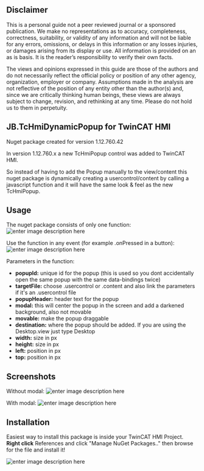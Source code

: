 ## Disclaimer
This is a personal guide not a peer reviewed journal or a sponsored publication. We make
no representations as to accuracy, completeness, correctness, suitability, or validity of any
information and will not be liable for any errors, omissions, or delays in this information or any
losses injuries, or damages arising from its display or use. All information is provided on an as
is basis. It is the reader’s responsibility to verify their own facts.

The views and opinions expressed in this guide are those of the authors and do not
necessarily reflect the official policy or position of any other agency, organization, employer or
company. Assumptions made in the analysis are not reflective of the position of any entity
other than the author(s) and, since we are critically thinking human beings, these views are
always subject to change, revision, and rethinking at any time. Please do not hold us to them
in perpetuity.

## JB.TcHmiDynamicPopup for TwinCAT HMI
Nuget package created for version 1.12.760.42

In version 1.12.760.x a new TcHmiPopup control was added to TwinCAT HMI.

So instead of having to add the Popup manually to the view/content this nuget package is dynamically creating a usercontrol/content by calling a javascript function and it will have the same look & feel as the new TcHmiPopup.

## Usage

The nuget package consists of only one function:
![enter image description here](https://user-images.githubusercontent.com/75740551/248800964-594a2e56-a628-4d41-bab2-1ebf181e80f6.png)

Use the function in any event (for example .onPressed in a button):
![enter image description here](https://user-images.githubusercontent.com/75740551/248801570-9c036b74-f4a3-4dc5-a8cb-0d4fe4cf6419.png)

Parameters in the function:
 - **popupId:** unique id for the popup (this is used so you dont accidentally open the same popup with the same data-bindings twice)
 - **targetFile:** choose .usercontrol or .content and also link the parameters if it's an .usercontrol file
 - **popupHeader:** header text for the popup
 - **modal:** this will center the popup in the screen and add a darkened background, also not movable
 - **movable:** make the popup draggable
 - **destination:** where the popup should be added. If you are using the Desktop.view just type Desktop
 - **width:** size in px
 - **height:** size in px
 - **left:** position in px
 - **top:** position in px

## Screenshots

Without modal:
![enter image description here](https://user-images.githubusercontent.com/75740551/248812659-c8d6c72d-dca7-4f3b-b867-82654cbfa96d.png)

With modal:
![enter image description here](https://user-images.githubusercontent.com/75740551/248812711-613ea020-3b0f-43cc-98a7-e814884e4fce.png)

## Installation

Easiest way to install this package is inside your TwinCAT HMI Project. 
**Right click** References and click "Manage NuGet Packages.." then browse for the file and install it! 

![enter image description here](https://user-images.githubusercontent.com/75740551/101645035-32cef100-3a36-11eb-88f4-eeaccd3366d6.png)

 
